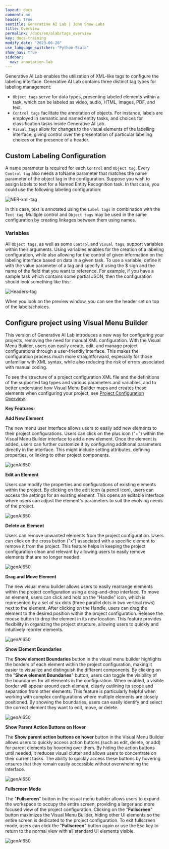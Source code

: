 ```yaml
---
layout: docs
comment: no
header: true
seotitle: Generative AI Lab | John Snow Labs
title: Overview
permalink: /docs/en/alab/tags_overview
key: docs-training
modify_date: "2023-06-20"
use_language_switcher: "Python-Scala"
show_nav: true
sidebar:
  nav: annotation-lab
---
```


<div class="h3-box" markdown="1">

Generative AI Lab enables the utilization of XML-like tags to configure the labeling interface. Generative AI Lab contains three distinct tag types for labeling management:

- `Object tags` serve for data types, presenting labeled elements within a task, which can be labeled as video, audio, HTML, images, PDF, and text.
- `Control tags` facilitate the annotation of objects. For instance, labels are employed in semantic and named entity tasks, and choices for classification tasks inside Generative AI Lab.
- `Visual tags` allow for changes to the visual elements of the labelling interface, giving control over the presentation of particular labeling choices or the presence of a header.

</div><div class="h3-box" markdown="1">

## Custom Labeling Configuration

A name parameter is required for each `Control` and `Object tag`. Every `Control tag` also needs a toName parameter that matches the name parameter of the object tag in the configuration. Suppose you wish to assign labels to text for a Named Entity Recognition task. In that case, you could use the following labeling configuration:

![NER-xml-tag](/assets/images/annotation_lab/xml-tags/NER_labels.png)

In this case, text is annotated using the `Label tags` in combination with the `Text tag`. Multiple control and `Object tags` may be used in the same configuration by creating linkages between them using names.

</div><div class="h3-box" markdown="1">

### Variables

All `Object tags`, as well as some `Control` and `Visual tags`, support variables within their arguments. Using variables enables for the creation of a labeling configuration, while also allowing for the control of given information on the labeling interface based on data in a given task.
To use a variable, define it with the value parameter of a tag and specify it using the $ sign and the name of the field that you want to reference. For example, if you have a sample task which contains some partial JSON, then the configuration should look something like this:

![Headers-tag](/assets/images/annotation_lab/xml-tags/header_variables.png)

When you look on the preview window, you can see the header set on top of the labels/choices. 

</div>

## Configure project using Visual Menu Builder

This version of Generative AI Lab introduces a new way for configuring your projects, removing the need for manual XML configuration. With the Visual Menu Builder, users can easily create, edit, and manage project configurations through a user-friendly interface. This makes the configuration process much more straightforward, especially for those unfamiliar with XML syntax, while also reducing the risk of errors associated with manual coding.

To see the structure of a project configuration XML file and the definitions of the supported tag types and various parameters and variables, and to better understand how Visual Menu Builder maps and creates these elements when configuring your project, see [Project Configuration Overview](https://nlp.johnsnowlabs.com/docs/en/alab/tags_overview).

**Key Features:**

**Add New Element**

The new menu user interface allows users to easily add new elements to their project configurations. Users can click on the plus icon ("+") within the Visual Menu Builder interface to add a new element. Once the element is added, users can further customize it by configuring additional parameters directly in the interface. This might include setting attributes, defining properties, or linking to other project components.

![genAI650](/assets/images/annotation_lab/6.5.0/6.gif)

**Edit an Element**

Users can modify the properties and configurations of existing elements within the project. By clicking on the edit icon (a pencil icon), users can access the settings for an existing element. This opens an editable interface where users can adjust the element's parameters to suit the evolving needs of the project.

![genAI650](/assets/images/annotation_lab/6.5.0/7.gif)

**Delete an Element**

Users can remove unwanted elements from the project configuration. Users can click on the cross button ("x") associated with a specific element to remove it from the project. This feature helps in keeping the project configuration clean and relevant by allowing users to easily remove elements that are no longer needed.

![genAI650](/assets/images/annotation_lab/6.5.0/8.gif)

**Drag and Move Element**

The new visual menu builder allows users to easily rearrange elements within the project configuration using a drag-and-drop interface. To move an element, users can click and hold on the "Handle" icon, which is represented by a set of six dots (three parallel dots in two vertical rows) next to the element. After clicking on the Handle, users can drag the element to the desired position within the project configuration. Release the mouse button to drop the element in its new location. This feature provides flexibility in organizing the project structure, allowing users to quickly and intuitively reorder elements.

![genAI650](/assets/images/annotation_lab/6.5.0/9.gif)

**Show Element Boundaries**

The **Show element Boundaries** button in the visual menu builder highlights the borders of each element within the project configuration, making it easier to visualize and distinguish the different components. By clicking on the "**Show element Boundaries**" button, users can toggle the visibility of the boundaries for all elements in the configuration. When enabled, a visible border will appear around each element, clearly outlining its scope and separation from other elements. This feature is particularly helpful when working with complex configurations where multiple elements are closely positioned. By showing the boundaries, users can easily identify and select the correct element they want to edit, move, or delete.

![genAI650](/assets/images/annotation_lab/6.5.0/10.gif)

**Show Parent Action Buttons on Hover**

The **Show parent action buttons on hover** button in the Visual Menu Builder allows users to quickly access action buttons (such as edit, delete, or add) for parent elements by hovering over them. By hiding the action buttons until needed, it reduces visual clutter and allows users to concentrate on their current tasks. The ability to quickly access these buttons by hovering ensures that they remain easily accessible without overwhelming the interface.

![genAI650](/assets/images/annotation_lab/6.5.0/11.gif)

**Fullscreen Mode**

The "**Fullscreen**" button in the visual menu builder allows users to expand the workspace to occupy the entire screen, providing a larger and more focused view of the project configuration. Clicking on the "**Fullscreen**" button maximizes the Visual Menu Builder, hiding other UI elements so the entire screen is dedicated to the project configuration. To exit fullscreen mode, users can click the "**Fullscreen**" button again or use the Esc key to return to the normal view with all standard UI elements visible.

![genAI650](/assets/images/annotation_lab/6.5.0/12.gif)